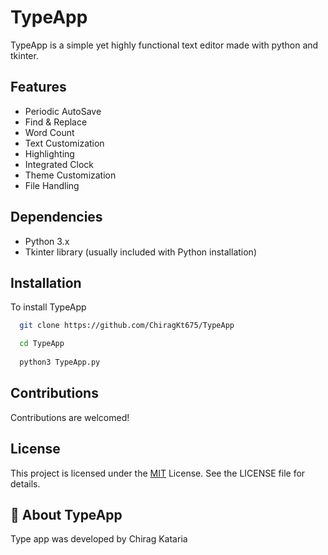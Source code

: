 # TypeApp
TypeApp is a simple yet highly functional text editor made with python and tkinter.

## Features
- Periodic AutoSave
- Find & Replace 
- Word Count 
- Text Customization 
- Highlighting 
- Integrated Clock 
- Theme Customization
- File Handling


## Dependencies
- Python 3.x
- Tkinter library (usually included with Python installation)


## Installation

To install TypeApp

```bash
  git clone https://github.com/ChiragKt675/TypeApp

  cd TypeApp
  
  python3 TypeApp.py
```

    
## Contributions
Contributions are welcomed!


## License


This project is licensed under the [MIT](https://choosealicense.com/licenses/mit/) License. See the LICENSE file for details.


## 🚀 About TypeApp

Type app was developed by Chirag Kataria

